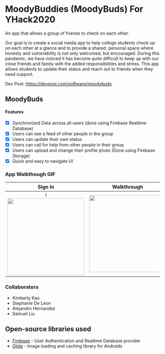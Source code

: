 # MoodyBuddies (MoodyBuds) For YHack2020
An app that allows a group of friends to check on each other.

Our goal is to create a social media app to help college students check up on each other at a glance and to provide a shared, personal space where honesty and vulnerability is not only welcomed, but encouraged. During this pandemic, we have noticed it has become quite difficult to keep up with our close friends and family with the added responsibilities and stress. This app allows students to update their status and reach out to friends when they need support.

Dev Post: https://devpost.com/software/moodybuds

## MoodyBuds

#### Features
- [x] Synchronized Data across all users (done using Firebase Realtime Database)
- [x] Users can see a feed of other people in the group
- [x] Users can update their own status
- [x] Users can call for help from other people in their group
- [x] Users can upload and change their profile photo (Done using Firebase Storage)
- [x] Quick and easy to navigate UI

### App Walkthough GIF


Sign In            |  Walkthrough
:-------------------------:|:-------------------------:
!<img src="https://github.com/samliu000/MoodyBuds/blob/main/signInDemo.gif" width=250><br> |  <img src="https://github.com/samliu000/MoodyBuds/blob/main/walkThrough.gif" width=250><br>
### Collaborators
- Kimberly Kao
- Stephanie De Leon
- Alejandro Hernandez
- Samuel Liu

## Open-source libraries used
- [Firebase](https://firebase.google.com/) - User Authentication and Realtime Database provider
- [Glide](https://github.com/bumptech/glide) - Image loading and caching library for Androids
